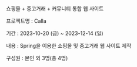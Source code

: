 쇼핑몰 + 중고거래 + 커뮤니티 통합 웹 사이트

프로젝트명 : Calla

기간 : 2023-10-20 (금) ~ 2023-12-14 (일)

내용 : Spring을 이용한 쇼핑몰 및 중고거래 웹 사이트 제작

구성원 : 본인 외 3명(총 4명)
